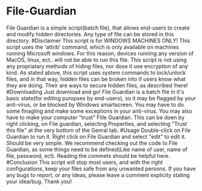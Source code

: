 # File-Guardian
File Guardian is a simple script(batch file), that allows end-users to create and modify hidden directories. 
Any type of file can be stored in this directory.
#Disclaimer
This script is for WINDOWS MACHINES ONLY! This script uses the 'attrib' command, which is only available on machines running Microsoft windows. For this reason, devices running any version of MacOS, linux, ect.. will not be able to run this file.
This script is not using any propriatary methods of hiding files, nor dose it use encryption of any kind. As stated above, this script uses system commands to lock/unlock files, and in that way, hidden files can be broken into if users know what they are doing. Their are ways to secure hidden files, as described !here!
#Downloading
Just download and go! File Guardian is a batch file in it's basic state(for editing puropses by end-users), so it may be flagged by your anti-virus, or be blocked by Windows smartscreen. You may have to do some finagling and make some exceptions in your anti-virus. You may also have to make your computer "trust" Flile Guardian. This can be doen by right clicking, on File guardian, selecting Properties, and selecting "Trust this file" at the very bottom of the Genral tab.
#Usage 
Double-click on File Guardian to run it. Right click on File Guardian and select "edit" to edit it. Should be very simple.
We recommend checking out the code to File Guardian, as some things need to be defined(Like name of user, name of file, password, ect). Reading the commets should be helpful here.
#Conclusion
This script will stop most users, and with the right configurations, keep your files safe from any unwanted persons. If you have any bugs to report, or any ideas, please leave a comment explicity stating your idea/bug. Thank you!

